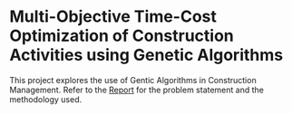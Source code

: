 # Multi-Objective Time-Cost Optimization of Construction Activities using Genetic Algorithms
This project explores the use of Gentic Algorithms in Construction Management.
Refer to the [Report](../Report.pdf) for the problem statement and the methodology used.
